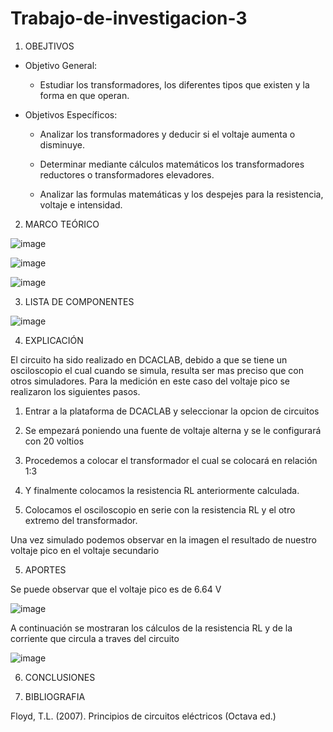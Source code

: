 # Trabajo-de-investigacion-3
1. OBEJTIVOS

  * Objetivo General:
    
    - Estudiar los transformadores, los diferentes tipos que existen y la forma en que operan.
    
  * Objetivos Específicos:

    - Analizar los transformadores y deducir si el voltaje aumenta o disminuye.
   
    - Determinar mediante cálculos matemáticos los transformadores reductores o transformadores elevadores.
   
    - Analizar las formulas matemáticas y los despejes para la resistencia, voltaje e intensidad.

2. MARCO TEÓRICO

![image](https://user-images.githubusercontent.com/76132461/112328285-305e7300-8c84-11eb-9520-991fe5f566fd.png)

![image](https://user-images.githubusercontent.com/76132461/112348440-d4044f00-8c95-11eb-919d-0e0cb8c6b235.png)

![image](https://user-images.githubusercontent.com/76132461/112369233-f6a06300-8ca9-11eb-8fa5-0baeb2061354.png)

3. LISTA DE COMPONENTES

![image](https://user-images.githubusercontent.com/76132461/112404094-ae9b3380-8cdd-11eb-9303-7fc06ddbd2ae.png) 

4. EXPLICACIÓN

El circuito ha sido realizado en DCACLAB, debido a que se tiene un osciloscopio el cual cuando se simula, resulta ser mas preciso que con otros simuladores. Para la medición en este caso del voltaje pico se realizaron los siguientes pasos.

1. Entrar a la plataforma de DCACLAB y seleccionar la opcion de circuitos

2. Se empezará poniendo una fuente de voltaje alterna y se le configurará con 20 voltios

3. Procedemos a colocar el transformador el cual se colocará en relación 1:3

4. Y finalmente colocamos la resistencia RL anteriormente calculada.

5. Colocamos el osciloscopio en serie con la resistencia RL y el otro extremo del transformador.

Una vez simulado podemos observar en la imagen el resultado de nuestro voltaje pico en el voltaje secundario

5. APORTES

Se puede observar que el voltaje pico es de 6.64 V

![image](https://user-images.githubusercontent.com/76132461/112403582-aee6ff00-8cdc-11eb-8a72-e157b9752eb1.png)

A continuación se mostraran los cálculos de la resistencia RL y de la corriente que circula a traves del circuito

![image](https://user-images.githubusercontent.com/76132461/112405021-78f74a00-8cdf-11eb-8f78-ad2871e279c5.png)

6. CONCLUSIONES

7. BIBLIOGRAFIA

Floyd, T.L. (2007). Principios de circuitos eléctricos (Octava ed.)


